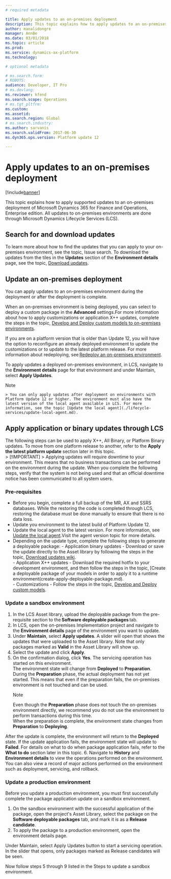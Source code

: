 ```yaml
---
# required metadata

title: Apply updates to an on-premises deployment
description: This topic explains how to apply updates to an on-premises deployment of Microsoft Dynamics 365 for Finance and Operations, Enterprise edition.
author: manalidongre
manager: AnnBe
ms.date: 03/01/2018
ms.topic: article
ms.prod: 
ms.service: dynamics-ax-platform
ms.technology: 

# optional metadata

# ms.search.form: 
# ROBOTS: 
audience: Developer, IT Pro
# ms.devlang: 
ms.reviewer: kfend
ms.search.scope: Operations
# ms.tgt_pltfrm: 
ms.custom: 
ms.assetid: 
ms.search.region: Global
# ms.search.industry: 
ms.author: sarvanis
ms.search.validFrom: 2017-06-30
ms.dyn365.ops.version: Platform update 12

---
```

# Apply updates to an on-premises deployment

[!include[banner](../includes/banner.md)]

This topic explains how to apply supported updates to an on-premises deployment of Microsoft Dynamics 365 for Finance and Operations, Enterprise edition. All updates to on-premises environments are done through Microsoft Dynamics Lifecycle Services (LCS).

## Search for and download updates
To learn more about how to find the updates that you can apply to your on-premises environment, see the topic, Issue search. To download the updates from the tiles in the **Updates** section of the **Environment details** page, see the topic, [Download updates](../migration-upgrade/download-hotfix-lcs.md). 

## Update an on-premises deployment
You can apply updates to an on-premises environment during the deployment or after the deployment is complete.  

When an on-premises environment is being deployed, you can select to deploy a custom package in the **Advanced** settings.For more information about how to apply customizations or application X++ updates, complete the steps in the topic, [Develop and Deploy custom models to on-premises environments](develop-deploy-custom-models-on-premises.md).  

If you are on a platform version that is older than Update 12, you will have the option to reconfigure an already deployed environment to update the customizations or to update to the latest platform release. For more information about redeploying, see [Redeploy an on-premises environment](redeploy-on-prem.md). 

To apply updates a deployed on-premises environment, in LCS, navigate to the **Environment details** page for that environment and under Maintain, select **Apply Updates**.  

   > [!NOTE]
    > You can only apply updates after deployment on environments with Platform Update 12 or higher. The environment must also have the latest version of the local agent available in LCS. For more information, see the topic [Update the local agent](./lifecycle-services/update-local-agent.md).


## Apply application or binary updates through LCS 
The following steps can be used to apply X++, All Binary, or Platform Binary updates. To move from one platform release to another, refer to the **Apply the latest platform update** section later in this topic.  
    > [!IMPORTANT]
    > Applying updates will require downtime to your environment. This means that no business transactions can be performed on the environment during the update. When you complete the following steps, verify that the system is not being used and that an official downtime notice has been communicated to all system users. 


### Pre-requisites
- Before you begin, complete a full backup of the MR, AX and SSRS databases. While the restoring the code is completed through LCS, restoring the database must be done manually to ensure that there is no data loss.  
- Update you environment to the latest build of Platform Update 12. 
- Update the local agent to the latest version. For more information, see [Update the local agent](./lifecycle-services/update-local-agent.md).Visit the agent version topic for more details.  
- Depending on the update type, complete the following steps to generate a deployable package: 
        - Application binary updates - Download or save the update directly to the Asset library by following the steps in the topic, [Download updates wiki](./migration-upgrad/download-hotfix-lcs.md).  
        - Application X++ updates - Download the required hotfix to your development environment, and then follow the steps in the topic, [Create a deployable package of your models in order to apply it to a runtime environment(create-apply-deployable-package.md).  
        - Customizations - Follow the steps in the topic, [Develop and Deploy custom models](develop-deploy-custom-models-on-premises.md). 

### Update a sandbox environment
1. In the LCS Asset library, upload the deployable package from the pre-requisite section to the **Software deployable packages** tab.
2. In LCS, open the on-premises Implementation project and navigate to the **Environment details** page of the environment you want to update.  
3. Under **Maintain**, select **Apply updates**. A slider will open that shows the updates that were uploaded to the Asset library. Note that only packages marked as **Valid** in the Asset Library will show up.  
4. Select the update and click **Apply**.  
5. On the confirmation dialog, click **Yes**. The servicing operation has started on this environment.  
The environment state will change from **Deployed** to **Preparation**. During the **Preparation** phase, the actual deployment has not yet started. This means that even if the preparation fails, the on-premises environment is not touched and can be used.  
    >[!NOTE]
    > Even though the **Preparation** phase does not touch the on-premises environment directly, we recommend you do not use the environment to perform transactions during this time.  
When the preparation is complete, the environment state changes from **Preparation** to **Deploying**.  

After the update is complete, the environment will return to the **Deployed** state. If the update application fails, the environment state will update to **Failed**. For details on what to do when package application fails, refer to the **What to do** section later in this topic.
6. Navigate to **History** and **Environment details** to view the operations performed on the environment. You can also view a record of major actions performed on the environment such as deployment, servicing, and rollback.   

### Update a production environment 
Before you update a production environment, you must first successfully complete the package application update on a sandbox environment. 

1. On the sandbox environment with the successful application of the package, open the project's Asset Library, select the package on the **Software deployable packages** tab, and mark it is as a **Release candidate**.  
2. To apply the package to a production environment, open the environment details page. 


Under Maintain, select Apply Updates button to start a servicing operation. In the slider that opens, only packages marked as Release candidates will be seen.  


Now follow steps 5 through 9 listed in the Steps to update a sandbox environment. 

